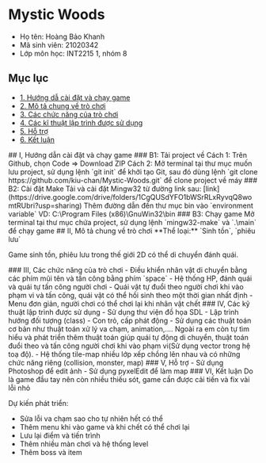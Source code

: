 # Mystic Woods

* Họ tên: Hoàng Bảo Khanh
* Mã sinh viên: 21020342
* Lớp môn học: INT2215 1, nhóm 8

##  Mục lục
* [1. Hướng dẫ cài đặt và chạy game](#cai-dat)
* [2. Mô tả chung về trò chơi](#mo-ta)
* [3. Các chức năng của trò chơi](#chuc-nang)
* [4. Các kĩ thuật lập trình được sử dụng](#ki-thuat)
* [5. Hỗ trợ](#ho-tro)
* [6. Kết luận](#ket-luan)

<a name="cai-dat"/>
## I, Hướng dẫn cài đặt và chạy game
  ### B1: Tải project về
  Cách 1: Trên Github, chọn Code => Download ZIP  
  Cách 2: Mở terminal tại thư mục muốn lưu project, sử dụng lệnh `git init` để khởi tạo Git, sau đó dùng lệnh `git clone https://github.com/kiu-chan/Mystic-Woods.git` để clone project về máy  
  ### B2: Cài đặt Make
  Tải và cài đặt Mingw32 từ đường link sau: [link](https://drive.google.com/drive/folders/1CgQUSdYFO1bWSrRLxRyvqQ8womtRUbri?usp=sharing)  
  Thêm đường dẫn đến thư mục bin vào `environment variable`  
  VD: C:\Program Files (x86)\GnuWin32\bin 
  ### B3: Chạy game
  Mở terminal tại thư mục chứa project, sử dụng lệnh `mingw32-make` và `.\main` để chạy game
  
 <a name="mo-ta"/>
## II, Mô tả chung về trò chơi
  **Thể loại:** `Sinh tồn`, `phiêu lưu`
  
  Game sinh tồn, phiêu lưu trong thế giới 2D có thể di chuyển đánh quái.
  

<a name = "chuc-nang"/>
### III, Các chức năng của trò chơi
  - Điều khiển nhân vật di chuyển bằng các phím mũi tên và tấn công bằng phím `space`
  - Hệ thống HP, đánh quái và quái tự tấn công người chơi
  - Quái vật tự đuổi theo người chơi khi vào phạm vi và tấn công, quái vật có thể hồi sinh theo một thời gian nhất định
  - Menu đơn giản, người chơi có thể chơi lại khi nhân vật chết
    
<a name = "ky-thuat"/>
### IV, Các kỹ thuật lập trình được sử dụng
  - Sử dụng thư viện đồ họa SDL
  - Lập trình hướng đối tượng (class)
  - Con trỏ, cấp phát động
  - Sử dụng các thuật toán cơ bản như thuật toán xử lý va chạm, animation,.... Ngoài ra em còn tự tìm hiểu và phát triển thêm thuật toán giúp quái tự động di chuyển, thuật toán đuổi theo và tấn công người chơi khi vào phạm vi(Sử dụng vector trong hệ toạ độ).
  - Hệ thống tile-map nhiều lớp xếp chồng lên nhau và có những chức năng riêng (collision, monster, map)

<a name = "ho-tro"/>
### V, Hỗ trợ
- Sử dụng Photoshop để edit ảnh
- Sử dụng pyxelEdit để làm map

<a name = "ket-luan"/>
### VI, Kết luận
  Do là game đầu tay nên còn nhiều thiếu sót, game cần được cải tiến và fix vài lỗi nhỏ
  
  Dự kiến phát triển:
  - Sửa lỗi va chạm sao cho tự nhiên hết có thể
  - Thêm menu khi vào game và khi chết có thể chơi lại 
  - Lưu lại điểm và tiến trình
  - Thêm nhiều màn chơi và hệ thống level
  - Thêm boss và item
 

